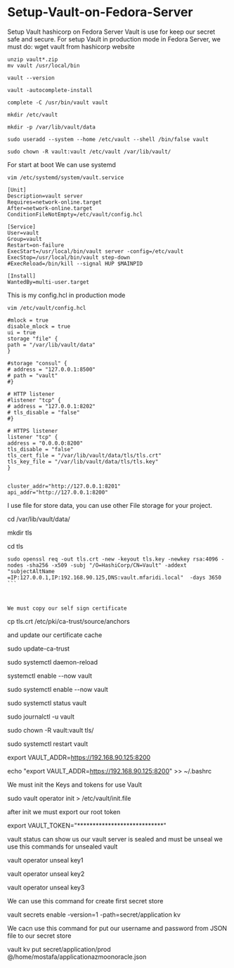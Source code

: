 # Setup-Vault-on-Fedora-Server
Setup Vault hashicorp on Fedora Server
Vault is use for keep our secret safe and secure.
For setup Vault in production mode in Fedora Server, we must do:
wget vault from hashicorp website

```
unzip vault*.zip
mv vault /usr/local/bin

vault --version

vault -autocomplete-install

complete -C /usr/bin/vault vault

mkdir /etc/vault

mkdir -p /var/lib/vault/data

sudo useradd --system --home /etc/vault --shell /bin/false vault

sudo chown -R vault:vault /etc/vault /var/lib/vault/
```

For start at boot We can use systemd
```
vim /etc/systemd/system/vault.service

[Unit]
Description=vault server
Requires=network-online.target
After=network-online.target
ConditionFileNotEmpty=/etc/vault/config.hcl

[Service]
User=vault
Group=vault
Restart=on-failure
ExecStart=/usr/local/bin/vault server -config=/etc/vault
ExecStop=/usr/local/bin/vault step-down
#ExecReload=/bin/kill --signal HUP $MAINPID

[Install]
WantedBy=multi-user.target
```
This is my config.hcl in production mode
```
vim /etc/vault/config.hcl

#mlock = true
disable_mlock = true
ui = true
storage "file" {
path = "/var/lib/vault/data"
}

#storage "consul" {
# address = "127.0.0.1:8500"
# path = "vault"
#}

# HTTP listener
#listener "tcp" {
# address = "127.0.0.1:8202"
# tls_disable = "false"
#}

# HTTPS listener
listener "tcp" {
address = "0.0.0.0:8200"
tls_disable = "false"
tls_cert_file = "/var/lib/vault/data/tls/tls.crt"
tls_key_file = "/var/lib/vault/data/tls/tls.key"
}


cluster_addr="http://127.0.0.1:8201"
api_addr="http://127.0.0.1:8200"

```

I use file for store data, you can use other File storage for your project.

 cd /var/lib/vault/data/
 
 mkdir tls
 
 cd tls
 ```
 sudo openssl req -out tls.crt -new -keyout tls.key -newkey rsa:4096 -nodes -sha256 -x509 -subj "/O=HashiCorp/CN=Vault" -addext "subjectAltName =IP:127.0.0.1,IP:192.168.90.125,DNS:vault.mfaridi.local"  -days 3650 ```
 
 

We must copy our self sign certificate 
```
cp tls.crt /etc/pki/ca-trust/source/anchors

and update our certificate cache

sudo update-ca-trust

sudo systemctl daemon-reload

systemctl enable --now vault

sudo systemctl enable --now vault

sudo systemctl status vault

sudo journalctl -u vault

sudo chown -R vault:vault tls/

sudo systemctl restart vault

export VAULT_ADDR=https://192.168.90.125:8200

echo "export VAULT_ADDR=https://192.168.90.125:8200" >> ~/.bashrc

We must init the Keys and tokens for use Vault

sudo vault operator init > /etc/vault/init.file

after init we must export our root token 

export VAULT_TOKEN="****************************"

vault status can show us our vault server is sealed and must be unseal
we use this commands  for unsealed vault

vault operator unseal key1

vault operator unseal key2

vault operator unseal key3


We can use this command for create first secret store

vault secrets enable -version=1 -path=secret/application kv

We cacn use this command for put our username and password from JSON file to our secret store

vault kv put secret/application/prod @/home/mostafa/applicationazmoonoracle.json




